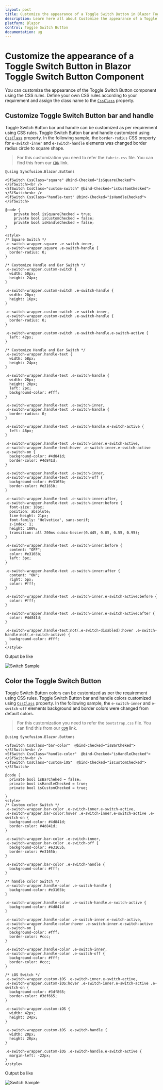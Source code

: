 ```yaml
---
layout: post
title: Customize the appearance of a Toggle Switch Button in Blazor Toggle Switch Button Component | Syncfusion
description: Learn here all about Customize the appearance of a Toggle Switch Button in Syncfusion Blazor Toggle Switch Button component and more.
platform: Blazor
control: Toggle Switch Button 
documentation: ug
---
```


# Customize the appearance of a Toggle Switch Button in Blazor Toggle Switch Button Component

You can customize the appearance of the Toggle Switch Button component using the CSS rules. Define your own CSS rules according to your requirement and assign the class name to the [`CssClass`](https://help.syncfusion.com/cr/blazor/Syncfusion.Blazor.Buttons.SfSwitch-1.html) property.

## Customize Toggle Switch Button bar and handle

Toggle Switch Button bar and handle can be customized as per requirement using CSS rules. Toggle Switch Button bar and handle customized using [`CssClass`](https://help.syncfusion.com/cr/blazor/Syncfusion.Blazor.Buttons.SfSwitch-1.html) property. In the following sample, the `border-radius` CSS property for `e-switch-inner` and `e-switch-handle` elements was changed border radius circle to square shape.

> For this customization you need to refer the `fabric.css` file. You can find this from our [`CDN`](https://cdn.syncfusion.com/ej2/fabric.css) link.

```cshtml
@using Syncfusion.Blazor.Buttons

<SfSwitch CssClass="square" @bind-Checked="isSquareChecked"></SfSwitch><br />
<SfSwitch CssClass="custom-switch" @bind-Checked="isCustomChecked"></SfSwitch><br />
<SfSwitch CssClass="handle-text" @bind-Checked="isHandleChecked"></SfSwitch>

@code {
    private bool isSquareChecked = true;
    private bool isCustomChecked = false;
    private bool isHandleChecked = false;
}

<style>
/* Square Switch */
.e-switch-wrapper.square .e-switch-inner,
.e-switch-wrapper.square .e-switch-handle {
  border-radius: 0;
}

/* Customize Handle and Bar Switch */
.e-switch-wrapper.custom-switch {
  width: 50px;
  height: 24px;
}

.e-switch-wrapper.custom-switch .e-switch-handle {
  width: 20px;
  height: 16px;
}

.e-switch-wrapper.custom-switch .e-switch-inner,
.e-switch-wrapper.custom-switch .e-switch-handle {
  border-radius: 0;
}

.e-switch-wrapper.custom-switch .e-switch-handle.e-switch-active {
  left: 42px;
}

/* Customize Handle and Bar Switch */
.e-switch-wrapper.handle-text {
  width: 58px;
  height: 24px;
}

.e-switch-wrapper.handle-text .e-switch-handle {
  width: 26px;
  height: 20px;
  left: 2px;
  background-color: #fff;
}

.e-switch-wrapper.handle-text .e-switch-inner,
.e-switch-wrapper.handle-text .e-switch-handle {
  border-radius: 0;
}

.e-switch-wrapper.handle-text .e-switch-handle.e-switch-active {
  left: 46px;
}

.e-switch-wrapper.handle-text .e-switch-inner.e-switch-active,
.e-switch-wrapper.handle-text:hover .e-switch-inner.e-switch-active .e-switch-on {
  background-color: #4d841d;
  border-color: #4d841d;
}

.e-switch-wrapper.handle-text .e-switch-inner,
.e-switch-wrapper.handle-text .e-switch-off {
  background-color: #e3165b;
  border-color: #e3165b;
}

.e-switch-wrapper.handle-text .e-switch-inner:after,
.e-switch-wrapper.handle-text .e-switch-inner:before {
  font-size: 10px;
  position: absolute;
  line-height: 21px;
  font-family: "Helvetica", sans-serif;
  z-index: 1;
  height: 100%;
  transition: all 200ms cubic-bezier(0.445, 0.05, 0.55, 0.95);
}

.e-switch-wrapper.handle-text .e-switch-inner:before {
  content: "OFF";
  color: #e3165b;
  left: 3px;
}

.e-switch-wrapper.handle-text .e-switch-inner:after {
  content: "ON";
  right: 5px;
  color: #fff;
}

.e-switch-wrapper.handle-text .e-switch-inner.e-switch-active:before {
  color: #fff;
}

.e-switch-wrapper.handle-text .e-switch-inner.e-switch-active:after {
  color: #4d841d;
}

.e-switch-wrapper.handle-text:not(.e-switch-disabled):hover .e-switch-handle:not(.e-switch-active) {
  background-color: #fff;
}
</style>
  ```

Output be like

![Switch Sample](./../images/switch-custom.png)

## Color the Toggle Switch Button

Toggle Switch Button colors can be customized as per the requirement using CSS rules. Toggle Switch Button bar and handle colors customized using [`CssClass`](https://help.syncfusion.com/cr/blazor/Syncfusion.Blazor.Buttons.SfSwitch-1.html) property. In the following sample, the `e-switch-inner` and `e-switch-off` elements background and border colors were changed from default colors.

> For this customization you need to refer the `bootstrap.css` file. You can find this from our [`CDN`](https://cdn.syncfusion.com/ej2/bootstrap.css) link.

```cshtml
@using Syncfusion.Blazor.Buttons

<SfSwitch CssClass="bar-color"  @bind-Checked="isBarCheked"></SfSwitch><br />
<SfSwitch CssClass="handle-color"  @bind-Checked="isHandleChecked"></SfSwitch><br />
<SfSwitch CssClass="custom-iOS"  @bind-Checked="isCustomChecked"></SfSwitch>

@code {
  private bool isBarCheked = false;
  private bool isHandleChecked = true;
  private bool isCustomChecked = true;

}
<style>
/* Custom color Switch */
.e-switch-wrapper.bar-color .e-switch-inner.e-switch-active,
.e-switch-wrapper.bar-color:hover .e-switch-inner.e-switch-active .e-switch-on {
  background-color: #4d841d;
  border-color: #4d841d;
}

.e-switch-wrapper.bar-color .e-switch-inner,
.e-switch-wrapper.bar-color .e-switch-off {
  background-color: #e3165b;
  border-color: #e3165b;
}

.e-switch-wrapper.bar-color .e-switch-handle {
  background-color: #fff;
}

/* handle color Switch */
.e-switch-wrapper.handle-color .e-switch-handle {
  background-color: #e3165b;
}

.e-switch-wrapper.handle-color .e-switch-handle.e-switch-active {
  background-color: #4d841d
}

.e-switch-wrapper.handle-color .e-switch-inner.e-switch-active,
.e-switch-wrapper.handle-color:hover .e-switch-inner.e-switch-active .e-switch-on {
  background-color: #fff;
  border-color: #ccc;
}

.e-switch-wrapper.handle-color .e-switch-inner,
.e-switch-wrapper.handle-color .e-switch-off {
  background-color: #fff;
  border-color: #ccc;
}

/* iOS Switch */
.e-switch-wrapper.custom-iOS .e-switch-inner.e-switch-active,
.e-switch-wrapper.custom-iOS:hover .e-switch-inner.e-switch-active .e-switch-on {
  background-color: #3df865;
  border-color: #3df665;
}

.e-switch-wrapper.custom-iOS {
  width: 42px;
  height: 24px;
}

.e-switch-wrapper.custom-iOS .e-switch-handle {
  width: 20px;
  height: 20px;
}

.e-switch-wrapper.custom-iOS .e-switch-handle.e-switch-active {
  margin-left: -22px;
}
</style>

```

Output be like

![Switch Sample](./../images/switch-color.png)